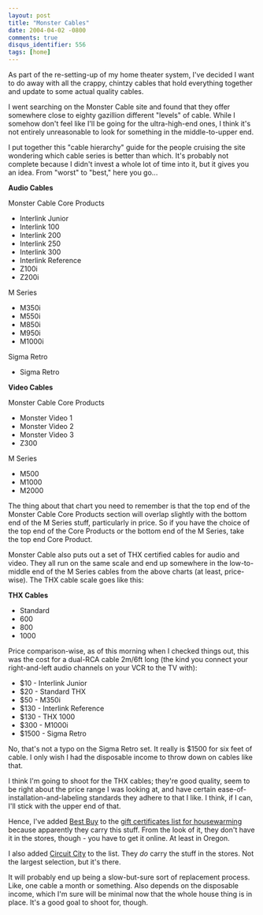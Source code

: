```yaml
---
layout: post
title: "Monster Cables"
date: 2004-04-02 -0800
comments: true
disqus_identifier: 556
tags: [home]
---
```

As part of the re-setting-up of my home theater system, I've decided I
want to do away with all the crappy, chintzy cables that hold everything
together and update to some actual quality cables.

 I went searching on the Monster Cable site and found that they offer
somewhere close to eighty gazillion different "levels" of cable. While I
somehow don't feel like I'll be going for the ultra-high-end ones, I
think it's not entirely unreasonable to look for something in the
middle-to-upper end.

 I put together this "cable hierarchy" guide for the people cruising the
site wondering which cable series is better than which. It's probably
not complete because I didn't invest a whole lot of time into it, but it
gives you an idea. From "worst" to "best," here you go...

 **Audio Cables**

Monster Cable Core Products

-   Interlink Junior
-   Interlink 100
-   Interlink 200
-   Interlink 250
-   Interlink 300
-   Interlink Reference
-   Z100i
-   Z200i

M Series

-   M350i
-   M550i
-   M850i
-   M950i
-   M1000i

Sigma Retro

-   Sigma Retro


 **Video Cables**

Monster Cable Core Products

-   Monster Video 1
-   Monster Video 2
-   Monster Video 3
-   Z300

M Series

-   M500
-   M1000
-   M2000



 The thing about that chart you need to remember is that the top end of
the Monster Cable Core Products section will overlap slightly with the
bottom end of the M Series stuff, particularly in price. So if you have
the choice of the top end of the Core Products or the bottom end of the
M Series, take the top end Core Product.

 Monster Cable also puts out a set of THX certified cables for audio and
video. They all run on the same scale and end up somewhere in the
low-to-middle end of the M Series cables from the above charts (at
least, price-wise). The THX cable scale goes like this:

 **THX Cables**

-   Standard
-   600
-   800
-   1000



 Price comparison-wise, as of this morning when I checked things out,
this was the cost for a dual-RCA cable 2m/6ft long (the kind you connect
your right-and-left audio channels on your VCR to the TV with):

-   $10 - Interlink Junior
-   $20 - Standard THX
-   $50 - M350i
-   $130 - Interlink Reference
-   $130 - THX 1000
-   $300 - M1000i
-   $1500 - Sigma Retro



 No, that's not a typo on the Sigma Retro set. It really is $1500 for
six feet of cable. I only wish I had the disposable income to throw down
on cables like that.

 I think I'm going to shoot for the THX cables; they're good quality,
seem to be right about the price range I was looking at, and have
certain ease-of-installation-and-labeling standards they adhere to that
I like. I think, if I can, I'll stick with the upper end of that.

 Hence, I've added [Best Buy](http://www.bestbuy.com) to the [gift
certificates list for
housewarming](/archive/2004/03/17/housewarming-gift-guide.aspx) because
apparently they carry this stuff. From the look of it, they don't have
it in the stores, though - you have to get it online. At least in
Oregon.

 I also added [Circuit City](http://www.circuitcity.com/) to the list.
They *do* carry the stuff in the stores. Not the largest selection, but
it's there.

 It will probably end up being a slow-but-sure sort of replacement
process. Like, one cable a month or something. Also depends on the
disposable income, which I'm sure will be minimal now that the whole
house thing is in place. It's a good goal to shoot for, though.
